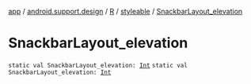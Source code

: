 [app](../../../index.md) / [android.support.design](../../index.md) / [R](../index.md) / [styleable](index.md) / [SnackbarLayout_elevation](./-snackbar-layout_elevation.md)

# SnackbarLayout_elevation

`static val SnackbarLayout_elevation: `[`Int`](https://kotlinlang.org/api/latest/jvm/stdlib/kotlin/-int/index.html)
`static val SnackbarLayout_elevation: `[`Int`](https://kotlinlang.org/api/latest/jvm/stdlib/kotlin/-int/index.html)